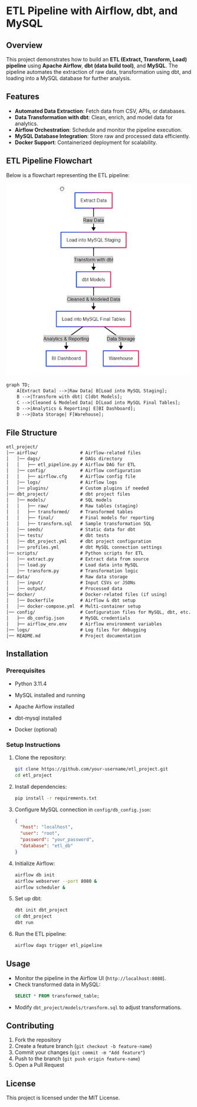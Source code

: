 # ETL Pipeline with Airflow, dbt, and MySQL

## Overview

This project demonstrates how to build an **ETL (Extract, Transform, Load) pipeline** using **Apache Airflow**, **dbt (data build tool)**, and **MySQL**. The pipeline automates the extraction of raw data, transformation using dbt, and loading into a MySQL database for further analysis.

## Features

- **Automated Data Extraction**: Fetch data from CSV, APIs, or databases.
- **Data Transformation with dbt**: Clean, enrich, and model data for analytics.
- **Airflow Orchestration**: Schedule and monitor the pipeline execution.
- **MySQL Database Integration**: Store raw and processed data efficiently.
- **Docker Support**: Containerized deployment for scalability.

## ETL Pipeline Flowchart

Below is a flowchart representing the ETL pipeline:

![ETL Pipeline Flow](images/etl_pipeline.png)
```mermaid
graph TD;
    A[Extract Data] -->|Raw Data| B[Load into MySQL Staging];
    B -->|Transform with dbt| C[dbt Models];
    C -->|Cleaned & Modeled Data| D[Load into MySQL Final Tables];
    D -->|Analytics & Reporting| E[BI Dashboard];
    D -->|Data Storage| F[Warehouse];
```

## File Structure

```
etl_project/
│── airflow/                # Airflow-related files
│   │── dags/               # DAGs directory
│   │   ├── etl_pipeline.py # Airflow DAG for ETL
│   │── config/             # Airflow configuration
│   │   ├── airflow.cfg     # Airflow config file
│   │── logs/               # Airflow logs
│   │── plugins/            # Custom plugins if needed
│── dbt_project/            # dbt project files
│   │── models/             # SQL models
│   │   ├── raw/            # Raw tables (staging)
│   │   ├── transformed/    # Transformed tables
│   │   ├── final/          # Final models for reporting
│   │   ├── transform.sql   # Sample transformation SQL
│   │── seeds/              # Static data for dbt
│   │── tests/              # dbt tests
│   │── dbt_project.yml     # dbt project configuration
│   │── profiles.yml        # dbt MySQL connection settings
│── scripts/                # Python scripts for ETL
│   │── extract.py          # Extract data from source
│   │── load.py             # Load data into MySQL
│   │── transform.py        # Transformation logic
│── data/                   # Raw data storage
│   │── input/              # Input CSVs or JSONs
│   │── output/             # Processed data
│── docker/                 # Docker-related files (if using)
│   │── Dockerfile          # Airflow & dbt setup
│   │── docker-compose.yml  # Multi-container setup
│── config/                 # Configuration files for MySQL, dbt, etc.
│   ├── db_config.json      # MySQL credentials
│   ├── airflow_env.env     # Airflow environment variables
│── logs/                   # Log files for debugging
│── README.md               # Project documentation
```

## Installation

### **Prerequisites**

- Python 3.11.4

- MySQL installed and running

- Apache Airflow installed

- dbt-mysql installed

- Docker (optional)

### **Setup Instructions**

1. Clone the repository:
   ```bash
   git clone https://github.com/your-username/etl_project.git
   cd etl_project
   ```
2. Install dependencies:
   ```bash
   pip install -r requirements.txt
   ```
3. Configure MySQL connection in `config/db_config.json`:
   ```json
   {
     "host": "localhost",
     "user": "root",
     "password": "your_password",
     "database": "etl_db"
   }
   ```
4. Initialize Airflow:
   ```bash
   airflow db init
   airflow webserver --port 8080 &
   airflow scheduler &
   ```
5. Set up dbt:
   ```bash
   dbt init dbt_project
   cd dbt_project
   dbt run
   ```
6. Run the ETL pipeline:
   ```bash
   airflow dags trigger etl_pipeline
   ```

## Usage

- Monitor the pipeline in the Airflow UI (`http://localhost:8080`).
- Check transformed data in MySQL:
  ```sql
  SELECT * FROM transformed_table;
  ```
- Modify `dbt_project/models/transform.sql` to adjust transformations.

## Contributing

1. Fork the repository
2. Create a feature branch (`git checkout -b feature-name`)
3. Commit your changes (`git commit -m "Add feature"`)
4. Push to the branch (`git push origin feature-name`)
5. Open a Pull Request

## License

This project is licensed under the MIT License.
